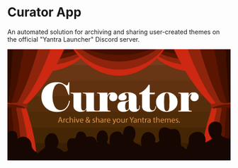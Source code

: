 # Curator App

An automated solution for archiving and sharing user-created themes on the official "Yantra Launcher" Discord server.

![Curator App Banner](art/rend/banners/curator-github-banner.png)


